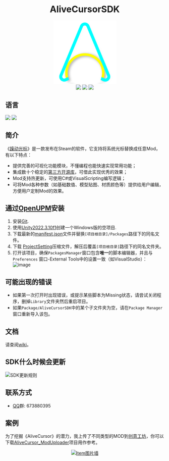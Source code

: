 <h1 align="center">AliveCursorSDK</h1>

<p align="center">
    <a href="https://store.steampowered.com/app/1606490/Alive_Cursor/"><img src="https://github.com/Threeyes/AliveCursorSDK/blob/main/Threeyes/SDK/Textures/ACSDK%20Icon.png?raw=true" alt="Logo" width="200px" height="200px" />
    <br />
	<a href="https://download.unity3d.com/download_unity/40eb3a945986/UnityDownloadAssistant-2021.3.5f1.exe"><img src="https://img.shields.io/badge/%20Unity-2021.3.5f1%20-blue" /></a>
	<a href="https://openupm.com/packages/com.threeyes.alivecursor.sdk/"><img src="https://img.shields.io/npm/v/com.threeyes.alivecursor.sdk?label=openupm&amp;registry_uri=https://package.openupm.com" /></a>
	<a href="https://github.com/Threeyes/AliveCursorSDK/blob/main/LICENSE"><img src="https://img.shields.io/badge/License-MIT-brightgreen.svg" /></a>
    <br />
</p>

## 语言
<p float="left">
  <a href="https://github.com/Threeyes/AliveCursorSDK/blob/main/locale/README-zh-CN.md"><img src="https://raw.githubusercontent.com/hampusborgos/country-flags/main/png100px/cn.png"/></a>
    <a href="https://github.com/Threeyes/AliveCursorSDK"><img src="https://raw.githubusercontent.com/hampusborgos/country-flags/main/png100px/us.png"/></a>
</p>

## 简介
《[躁动光标](https://store.steampowered.com/app/1606490/Alive_Cursor/)》是一款发布在Steam的软件，它支持将系统光标替换成任意Mod，有以下特点：
+ 提供完善的可视化功能模块，不懂编程也能快速实现常用功能；
+ 集成数十个稳定的[第三方开源库](https://github.com/Threeyes/AliveCursorSDK/wiki/Third-party-zh-CN)，可借此实现优秀的效果；
+ Mod支持热更新，可使用C#或VisualScripting编写逻辑；
+ 可将Mod各种参数（如基础数值、模型贴图、材质颜色等）提供给用户编辑，方便用户定制Mod的效果。

## 通过[OpenUPM](https://openupm.com/packages/com.threeyes.alivecursor.sdk/)安装
1. 安装[Git](https://git-scm.com/).
2. 使用[Unity2022.3.10f1](https://download.unitychina.cn/download_unity/ff3792e53c62/UnityDownloadAssistant-2022.3.10f1.exe)创建一个Windows版的空项目.
3. 下载最新的[manifest.json](https://raw.githubusercontent.com/Threeyes/AliveCursorSDK/main/ProjectConfig~/manifest.json)文件并替换`[项目根目录]/Packages`路径下的同名文件。
4. 下载 [ProjectSetting](https://raw.githubusercontent.com/Threeyes/AliveCursorSDK/main/ProjectConfig~/ProjectSettings.zip)压缩文件，解压后覆盖`[项目根目录]`路径下的同名文件夹。
5. 打开该项目，确保`PackagesManager`窗口包含**唯一**的脚本编辑器，并且与`Preferences` 窗口-External Tools中的设置一致（如VisualStudio）：
![image](https://user-images.githubusercontent.com/13210990/180822147-5a917199-279f-4cbb-a073-32e5078e2709.png)


## 可能出现的错误
+ 如果第一次打开时出现错误，或提示某些脚本为Missing状态，请尝试关闭程序，删掉`Library`文件夹然后重启项目。
+ 如果`Package/AliveCursorSDK`中的某个子文件夹为空，请在`Package Manager`窗口重新导入该包。

## 文档
请查阅[wiki](https://github.com/Threeyes/AliveCursorSDK/wiki/Home-zh-CN)。

## SDK什么时候会更新
![SDK更新规则](https://github.com/Threeyes/AliveCursorSDK/assets/13210990/46dfa4c5-4a4e-4846-926d-2877808973cd)

## 联系方式
+ [QQ](https://im.qq.com/index/)群: 673880395

## 案例
为了挖掘《AliveCursor》的潜力，我上传了不同类型的MOD到[创意工坊](https://steamcommunity.com/profiles/76561199378980403/myworkshopfiles/?appid=1606490)，你可以下载[AliveCursor_ModUploader](https://github.com/Threeyes/AliveCursor_ModUploader)项目用作参考。
<p align="center">
    <a href="https://github.com/Threeyes/AliveCursor_ModUploader"><img src="https://user-images.githubusercontent.com/13210990/195757514-014d8d7d-b0bf-438c-9e53-40300185e1a2.gif" alt="Item图片墙" width="600px" height="450px" />
    <br />
</p>    
